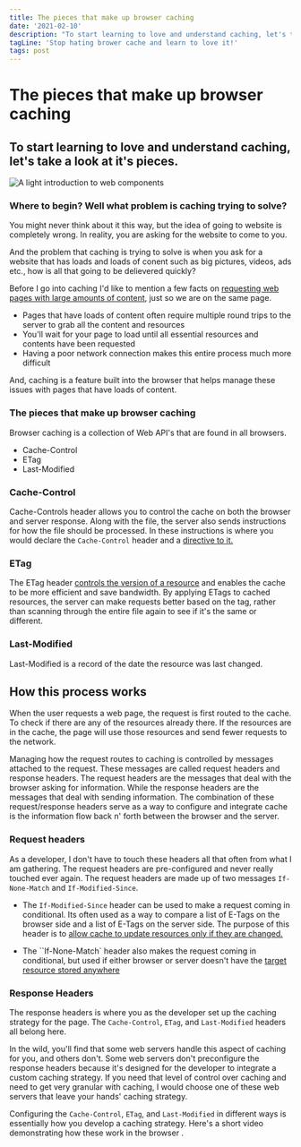 ```yaml
---
title: The pieces that make up browser caching
date: '2021-02-10'
description: "To start learning to love and understand caching, let's take a look at it's pieces and what sort of problems caching is trying to solve when it comes to user asking for a web page."
tagLine: 'Stop hating brower cache and learn to love it!'
tags: post
---
```


# The pieces that make up browser caching

## To start learning to love and understand caching, let's take a look at it's pieces.

![A light introduction to web components](https://res.cloudinary.com/tumulty-web-services/image/upload/c_scale,w_750/v1630949949/tumulty.me/legos.jpg)

### Where to begin? Well what problem is caching trying to solve?

You might never think about it this way, but the idea of going to website is completely wrong. In reality, you are asking for the website to come to you.

And the problem that caching is trying to solve is when you ask for a website that has loads and loads of conent such as big pictures, videos, ads etc., how is all that going to be delievered quickly?

Before I go into caching I'd like to mention a few facts on [requesting web pages with large amounts of content](https://web.dev/http-cache/), just so we are on the same page.

- Pages that have loads of content often require multiple round trips to the server to grab all the content and resources
- You'll wait for your page to load until all essential resources and contents have been requested
- Having a poor network connection makes this entire process much more difficult

And, caching is a feature built into the browser that helps manage these issues with pages that have loads of content.

### The pieces that make up browser caching

Browser caching is a collection of Web API's that are found in all browsers.

- Cache-Control
- ETag
- Last-Modified

### Cache-Control

Cache-Controls header allows you to control the cache on both the browser and server response. Along with the file, the server also sends instructions for how the file should be processed. In these instructions is where you would declare the `Cache-Control` header and a [directive to it.](https://developer.mozilla.org/en-US/docs/Web/HTTP/Headers/Cache-Control#cache_request_directives)

### ETag

The ETag header [controls the version of a resource](https://developer.mozilla.org/en-US/docs/Web/HTTP/Headers/ETag) and enables the cache to be more efficient and save bandwidth. By applying ETags to cached resources, the server can make requests better based on the tag, rather than scanning through the entire file again to see if it's the same or different.

### Last-Modified

Last-Modified is a record of the date the resource was last changed.

## How this process works

When the user requests a web page, the request is first routed to the cache. To check if there are any of the resources already there. If the resources are in the cache, the page will use those resources and send fewer requests to the network.

Managing how the request routes to caching is controlled by messages attached to the request. These messages are called request headers and response headers. The request headers are the messages that deal with the browser asking for information. While the response headers are the messages that deal with sending information. The combination of these request/response headers serve as a way to configure and integrate cache is the information flow back n' forth between the browser and the server.

### Request headers

As a developer, I don't have to touch these headers all that often from what I am gathering. The request headers are pre-configured and never really touched ever again. The request headers are made up of two messages `If-None-Match` and `If-Modified-Since`.

- The `If-Modified-Since` header can be used to make a request coming in conditional. Its often used as a way to compare a list of E-Tags on the browser side and a list of E-Tags on the server side. The purpose of this header is to [allow cache to update resources only if they are changed.](https://www.oreilly.com/library/view/http-the-definitive/1565925092/re30.html)

- The ``If-None-Match` header also makes the request coming in conditional, but used if either browser or server doesn't have the [target resource stored anywhere](https://tools.ietf.org/html/rfc7232#page-14)

### Response Headers

The response headers is where you as the developer set up the caching strategy for the page. The `Cache-Control`, `ETag`, and `Last-Modified` headers all belong here.

In the wild, you'll find that some web servers handle this aspect of caching for you, and others don't. Some web servers don't preconfigure the response headers because it's designed for the developer to integrate a custom caching strategy. If you need that level of control over caching and need to get very granular with caching, I would choose one of these web servers that leave your hands' caching strategy.

Configuring the `Cache-Control`, `ETag`, and `Last-Modified` in different ways is essentially how you develop a caching strategy. Here's a short video demonstrating how these work in the browser .
